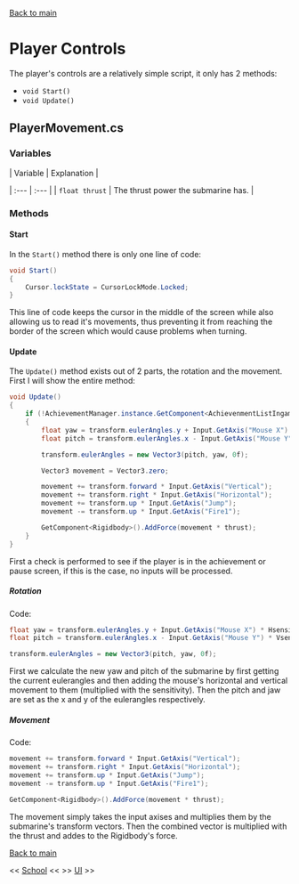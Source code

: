 [Back to main](/index.md)

# Player Controls

The player's controls are a relatively simple script, it only has 2 methods:
- `void Start()`
- `void Update()`

## PlayerMovement.cs

### Variables

| Variable | Explanation |

| :--- | :--- |
| `float thrust` | The thrust power the submarine has. |

### Methods

#### Start
In the `Start()` method there is only one line of code:
```csharp
void Start()
{
    Cursor.lockState = CursorLockMode.Locked;
}
```
This line of code keeps the cursor in the middle of the screen while also allowing us to read it's movements, thus preventing it from reaching the border of the screen which would cause problems when turning.

#### Update
The `Update()` method exists out of 2 parts, the rotation and the movement. First I will show the entire method:
```csharp
void Update()
{
    if (!AchievementManager.instance.GetComponent<AchievenmentListIngame>().MenuOpen && !GameObject.Find("GameMaster").GetComponent<UserInterface>().MenuOpen)
    {
        float yaw = transform.eulerAngles.y + Input.GetAxis("Mouse X") * Hsensitivity;
        float pitch = transform.eulerAngles.x - Input.GetAxis("Mouse Y") * Vsensitivity;

        transform.eulerAngles = new Vector3(pitch, yaw, 0f);

        Vector3 movement = Vector3.zero;

        movement += transform.forward * Input.GetAxis("Vertical");
        movement += transform.right * Input.GetAxis("Horizontal");
        movement += transform.up * Input.GetAxis("Jump");
        movement -= transform.up * Input.GetAxis("Fire1");

        GetComponent<Rigidbody>().AddForce(movement * thrust);
    }
}
```

First a check is performed to see if the player is in the achievement or pause screen, if this is the case, no inputs will be processed.

##### Rotation
Code:
```csharp
float yaw = transform.eulerAngles.y + Input.GetAxis("Mouse X") * Hsensitivity;
float pitch = transform.eulerAngles.x - Input.GetAxis("Mouse Y") * Vsensitivity;

transform.eulerAngles = new Vector3(pitch, yaw, 0f);
```

First we calculate the new yaw and pitch of the submarine by first getting the current eulerangles and then adding the mouse's horizontal and vertical movement to them (multiplied with the sensitivity). Then the pitch and jaw are set as the x and y of the eulerangles respectively.

##### Movement
Code:
```csharp
movement += transform.forward * Input.GetAxis("Vertical");
movement += transform.right * Input.GetAxis("Horizontal");
movement += transform.up * Input.GetAxis("Jump");
movement -= transform.up * Input.GetAxis("Fire1");

GetComponent<Rigidbody>().AddForce(movement * thrust);
```

The movement simply takes the input axises and multiplies them by the submarine's transform vectors. Then the combined vector is multiplied with the thrust and addes to the Rigidbody's force.

[Back to main](/index.md)


<< [School](/Schools.md) << >> [UI](/UI.md) >>
